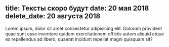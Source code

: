 title: Тексты скоро будут
date: 20 мая 2018
delete_date: 20 августа 2018
---
Lorem ipsum, dolor sit amet consectetur adipisicing elit. Dolorum provident quae sunt esse inventore quidem exercitationem officiis autem aliquid atque ex repellendus ad libero, quaerat incidunt repellat magni quisquam sit?